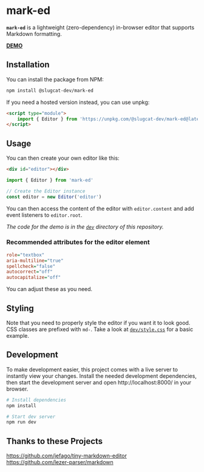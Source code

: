 # mark-ed
**`mark-ed`** is a lightweight (zero-dependency) in-browser editor that supports Markdown formatting.

**[DEMO](https://doublekekse.dev/mark-ed)**

## Installation
You can install the package from NPM:

```sh
npm install @slugcat-dev/mark-ed
```

If you need a hosted version instead, you can use unpkg:

```html
<script type="module">
	import { Editor } from 'https://unpkg.com/@slugcat-dev/mark-ed@latest'
</script>
```

## Usage
You can then create your own editor like this:

```html
<div id="editor"></div>
```

```ts
import { Editor } from 'mark-ed'

// Create the Editor instance
const editor = new Editor('editor')
```

You can then access the content of the editor with `editor.content` and add event listeners to `editor.root`.

_The code for the demo is in the [`dev`](https://github.com/slugcat-dev/mark-ed/tree/main/dev) directory of this repository._


### Recommended attributes for the editor element
```ini
role="textbox"
aria-multiline="true"
spellcheck="false"
autocorrect="off"
autocapitalize="off"
```

You can adjust these as you need.

## Styling
Note that you need to properly style the editor if you want it to look good. CSS classes are prefixed with `md-`. Take a look at [`dev/style.css`](https://github.com/slugcat-dev/mark-ed/blob/main/dev/style.css) for a basic example.

## Development
To make development easier, this project comes with a live server to instantly view your changes. Install the needed development dependencies, then start the development server and open http://localhost:8000/ in your browser.

```sh
# Install dependencies
npm install

# Start dev server
npm run dev
```

## Thanks to these Projects
https://github.com/jefago/tiny-markdown-editor \
https://github.com/lezer-parser/markdown
